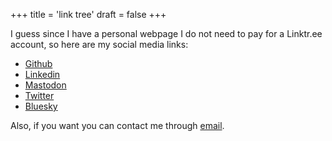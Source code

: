 +++
title = 'link tree'
draft = false
+++

I guess since I have a personal webpage I do not need to pay for a Linktr.ee account, so here are my social media links:

- [Github](https://github.com/manglaneso)
- [Linkedin](https://www.linkedin.com/in/amanglano/)
- [Mastodon](https://illegible.club/@manglaneso)
- [Twitter](https://twitter.com/manglaneso)
- [Bluesky](https://bsky.app/profile/manglaneso.bsky.social)

Also, if you want you can contact me through [email](mailto:andresmanglano@pm.me).